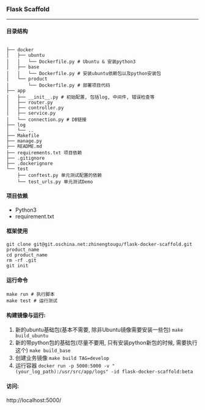 ### Flask Scaffold
------
#### 目录结构

```

├── docker
│   ├── ubuntu
│   │   └── Dockerfile.py # Ubuntu & 安装python3
│   ├── base
│   │   └── Dockerfile.py # 安装ubuntu依赖包以及python安装包
│   └── product
│       └── Dockerfile.py # 部署项目代码
├── app
│   ├── __init__.py # 初始配置, 包括log, 中间件, 错误检查等 
│   ├── router.py
│   ├── controller.py 
│   ├── service.py 
│   └── connection.py # DB链接
├── log
│   └── ..
├── Makefile
├── manage.py
├── README.md
├── requirements.txt 项目依赖
├── .gitignore
├── .dockerignore
└── test
    ├── conftest.py 单元测试配置的依赖
    └── test_urls.py 单元测试Demo
```

#### 项目依赖
* Python3
* requirement.txt

#### 框架使用

```
git clone git@git.oschina.net:zhinengtougu/flask-docker-scaffold.git product_name
cd product_name
rm -rf .git
git init
```

#### 运行命令

```
make run # 执行脚本
make test # 运行测试
```

#### 构建镜像与运行:
1. 新的ubuntu基础包(基本不需要, 除非Ubuntu镜像需要安装一些包) ```make build_ubuntu```
2. 新的带python包的基础包(尽量不要用, 只有安装python新包的时候, 需要执行这个) ```make build_base```
3. 创建业务镜像 ```make build TAG=develop```
4. 运行容器 ```docker run -p 5000:5000 -v "(your_log_path):/usr/src/app/logs" -id flask-docker-scaffold:beta```

#### 访问:
http://localhost:5000/
